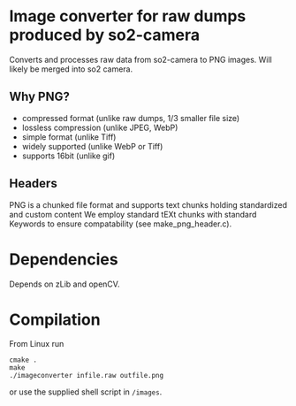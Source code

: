 Image converter for raw dumps produced by so2-camera
====================================================

Converts and processes raw data from so2-camera to PNG images. Will
likely be merged into so2 camera.

Why PNG?
--------

- compressed format (unlike raw dumps, 1/3 smaller file size)
- lossless compression (unlike JPEG, WebP)
- simple format (unlike Tiff)
- widely supported (unlike WebP or Tiff)
- supports 16bit (unlike gif)

Headers
-------

PNG is a chunked file format and supports text chunks holding
standardized and custom content We employ standard tEXt chunks with
standard Keywords to ensure compatability (see make_png_header.c).

Dependencies
============
Depends on zLib and openCV.

Compilation
===========

From Linux run

````
cmake .
make
./imageconverter infile.raw outfile.png
````

or use the supplied shell script in `/images`.
